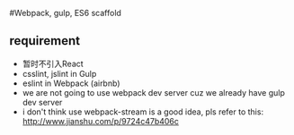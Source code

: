 #Webpack, gulp, ES6 scaffold

## requirement
- 暂时不引入React
- csslint, jslint in Gulp
- eslint in Webpack (airbnb)
- we are not going to use webpack dev server cuz we already have gulp dev server
- i don't think use webpack-stream is a good idea, pls refer to this: http://www.jianshu.com/p/9724c47b406c